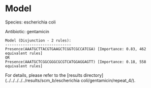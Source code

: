 
# Model

Species: escherichia coli

Antibiotic: gentamicin

```
Model (Disjunction - 2 rules):
------------------------------
Presence(AAATGCTTACGTGAAGCTCGGTCGCCATCGA) [Importance: 0.83, 462 equivalent rules]
OR
Presence(AAATGCTCGGCGGGCGCGTCATGGAGGAGTT) [Importance: 0.18, 558 equivalent rules]

```

For details, please refer to the [results directory](../../../../../results/scm_b/escherichia coli/gentamicin/repeat_4/).

